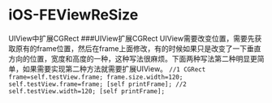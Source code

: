 # iOS-FEViewReSize
UIView中扩展CGRect
###UIView扩展CGRect
UIView需要改变位置，需要先获取原有的frame位置，然后在frame上面修改，有的时候如果只是改变了一下垂直方向的位置，宽度和高度的一种，这种写法很麻烦。下面两种写法第二种明显更简单，如果需要实现第二种方法就需要扩展UIView。
`//1
CGRect frame=self.testView.frame;
frame.size.width=120;
self.testView.frame=frame;
[self printFrame];
//2
self.testView.width=120;
[self printFrame];
`
